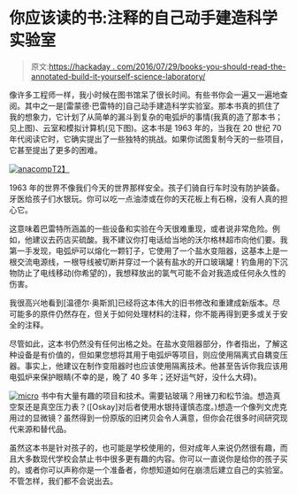 # 你应该读的书:注释的自己动手建造科学实验室

> 原文:[https://hackaday . com/2016/07/29/books-you-should-read-the-annotated-build-it-yourself-science-laboratory/](https://hackaday.com/2016/07/29/books-you-should-read-the-annotated-build-it-yourself-science-laboratory/)

像许多工程师一样，我小时候在图书馆呆了很长时间。有些书你会一遍又一遍地查阅。其中之一是[雷蒙德·巴雷特的]自己动手建造科学实验室。那本书真的抓住了我的想象力，它计划了从简单的漏斗到复杂的电弧炉的事情(我真的造了那本书；见上图)、云室和模拟计算机(见下图)。这本书是 1963 年的，当我在 20 世纪 70 年代阅读它时，它确实提出了一些独特的挑战。如果你试图复制今天的一些项目，它甚至提出了更多的困难。

[![anacomp](../Images/b4267559e92e4f30bf1567c2d5d40ec2.png)T2】](https://hackaday.com/wp-content/uploads/2016/07/anacomp.png)

1963 年的世界不像我们今天的世界那样安全。孩子们骑自行车时没有防护装备。牙医给孩子们水银玩。你可以吃一点油漆或在你的天花板上有石棉，没有人真的担心它。

这意味着巴雷特所涵盖的一些设备和实验在今天很难重现，或者说非常危险。例如，他建议去药店买硫酸。我不建议你打电话给当地的沃尔格林超市向他们要。我第一手发现，电弧炉可以熔化一颗钉子，它使用了一个盐水变阻器，这基本上是一根交流电源线，一根导线被切断并穿过一个装有盐水的开口玻璃罐！钓鱼用的下沉物防止了电线移动(你希望的)，我想释放出的氯气可能不会对我造成任何永久性的伤害。

我很高兴地看到[温德尔·奥斯凯]已经将这本伟大的旧书修改和重建成新版本。尽可能多的原件仍然存在，但关于如何处理材料的注释，你不能再得到更多或关于安全的注释。

尽管如此，这本书仍然没有任何出格之处。在盐水变阻器部分，作者指出，了解这种设备是有价值的，但如果您想将其用于电弧炉等项目，则应使用隔离式自耦变压器。事实上，他建议在制作变阻器时也应该使用隔离技术。他甚至告诉你我应该用电弧炉来保护眼睛(不幸的是，晚了 40 多年；还好运气好，没什么大碍)。

[![micro](../Images/fb2938eb702b2a4dfeb161f8ca1eb4cb.png)](https://hackaday.com/wp-content/uploads/2016/07/micro.png) 书中有大量有趣的项目和技术。需要钻玻璃？用锉刀和松节油。想造真空泵还是真空压力表？([Oskay]对后者使用水银持谨慎态度。)想造一个像列文虎克用过的显微镜？虽然得到一份原版的旧拷贝会令人满意，但你会花很多时间研究现代来源和替代品。

虽然这本书是针对孩子的，也可能是学校使用的，但对成年人来说仍然很有趣，而且大多数现代学校会禁止书中很多更有趣的内容。你可以一直说你是给你的孩子买的。或者你可以声称你是一个准备者，你想知道如何在崩溃后建立自己的实验室。不管怎样，我们都不会说出去。